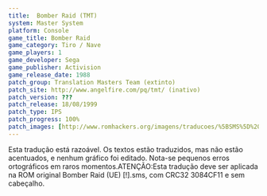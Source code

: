 ```yaml
---
title:  Bomber Raid (TMT)
system: Master System
platform: Console
game_title: Bomber Raid
game_category: Tiro / Nave
game_players: 1
game_developer: Sega
game_publisher: Activision
game_release_date: 1988
patch_group: Translation Masters Team (extinto)
patch_site: http://www.angelfire.com/pq/tmt/ (inativo)
patch_version: ???
patch_release: 18/08/1999
patch_type: IPS
patch_progress: 100%
patch_images: [http://www.romhackers.org/imagens/traducoes/%5BSMS%5D%20Bomber%20Raid%20-%20TMT%20-%201.png,http://www.romhackers.org/imagens/traducoes/%5BSMS%5D%20Bomber%20Raid%20-%20TMT%20-%202.png,http://www.romhackers.org/imagens/traducoes/%5BSMS%5D%20Bomber%20Raid%20-%20TMT%20-%203.png]
---
```

Esta tradução está razoável. Os textos estão traduzidos, mas não estão acentuados, e nenhum gráfico foi editado. Nota-se pequenos erros ortográficos em raros momentos.ATENÇÃO:Esta tradução deve ser aplicada na ROM original Bomber Raid (UE) [!].sms, com CRC32 3084CF11 e sem cabeçalho.